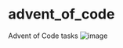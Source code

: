 # advent_of_code
 Advent of Code tasks
![image](https://user-images.githubusercontent.com/31167599/205719370-1e981322-a5b7-4faf-b557-88388934dd03.png)
